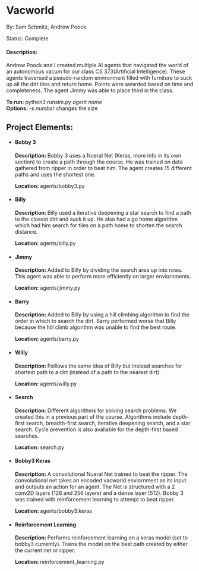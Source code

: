 <h1>Vacworld</h1>
<p>By: Sam Schmitz, Andrew Poock</p>
<p>Status: Complete</p>
<h4>Description:</h4>
<p>Andrew Poock and I created multiple AI agents that navigated the world of an autonomous vacum for our class CS 373(Artificial Intelligence). These agents traversed a pseudo-random environment filled with furniture to suck up all the dirt tiles and return home. Points were awarded based on time and completeness. The agent Jimmy was able to place third in the class. </p>
<p>
  <b>To run: </b>python3 runsim.py <i>agent name</i> <br />
  <b>Options: </b>-s <i>number</i> changes the size
</p>
<h2>Project Elements:</h2>
<ul>
  <li>
    <h4>Bobby 3</h4>
    <p><b>Description: </b>Bobby 3 uses a Nueral Net (Keras, more info in its own section) to create a path through the course. He was trained on data gathered from ripper in order to beat him. The agent creates 15 different paths and uses the shortest one. </p>
    <p><b>Location: </b>agents/bobby3.py</p>
    </li>
  <li>
    <h4>Billy</h4>
    <p><b>Description: </b>Billy used a iterative deepening a star search to find a path to the closest dirt and suck it up. He also had a go home algorithm which had him search for tiles on a path home to shorten the search distance. </p>
    <p><b>Location: </b>agents/billy.py</p>
  </li>
  <li>
    <h4>Jimmy</h4>
    <p><b>Description: </b>Added to Billy by dividing the search area up into rows. This agent was able to perform more efficiently on larger enviornments. </p>
    <p><b>Location: </b>agents/jimmy.py</p>
  </li>
  <li>
    <h4>Barry</h4>
    <p><b>Description: </b>Added to Billy by using a hill climbing algorithm to find the order in which to search the dirt. Barry performed worse that Billy because the hill climb algorithm was unable to find the best route. </p>
    <p><b>Location: </b>agents/barry.py</p>
  </li>
  <li>
    <h4>Willy</h4>
    <p><b>Description: </b>Folllows the same idea of Billy but instead searches for shortest path to a dirt (instead of a path to the nearest dirt). </p>
    <p><b>Location: </b>agents/willy.py</p>
  </li>
  <li>
    <h4>Search</h4>
    <p><b>Description: </b>Different algorithms for solving search problems. We created this in a previous part of the course. Algorithms include depth-first search, breadth-first search, iterative deepening search, and a star search. Cycle prevention is also avaliable for the depth-first based searches. </p>
    <p><b>Location: </b>search.py</p>
  </li>
  <li>
    <h4>Bobby3 Keras</h4>
    <p><b>Description: </b>A convolutional Nueral Net trained to beat the ripper. The convolutional net takes an encoded vacworld enviornment as its input and outputs an action for an agent. The Net is structured with a 2 conv2D layers (128 and 256 layers) and a dense layer (512). Bobby 3 was trained with reinforcement learning to attempt to beat ripper. </p>
    <p><b>Location: </b>agents/bobby3.keras</p>
  </li>
  <li>
    <h4>Reinforcement Learning</h4>
    <p><b>Description: </b>Performs reinforcement learning on a keras model (set to bobby3 currently). Trains the model on the best path created by either the current net or ripper. </p>
    <p><b>Location: </b>reinforcement_learning.py</p>
  </li>
</ul>

